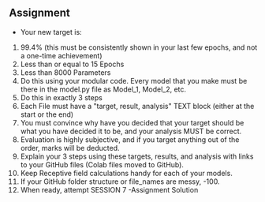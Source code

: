 ## Assignment

* Your new target is:

1. 99.4% (this must be consistently shown in your last few epochs, and not a one-time achievement)
2. Less than or equal to 15 Epochs
3. Less than 8000 Parameters
4. Do this using your modular code. Every model that you make must be there in the model.py file as Model_1, Model_2, etc.
5. Do this in exactly 3 steps
6. Each File must have a "target, result, analysis" TEXT block (either at the start or the end)
7. You must convince why have you decided that your target should be what you have decided it to be, and your analysis MUST be correct. 
8. Evaluation is highly subjective, and if you target anything out of the order, marks will be deducted. 
9. Explain your 3 steps using these targets, results, and analysis with links to your GitHub files (Colab files moved to GitHub). 
10. Keep Receptive field calculations handy for each of your models. 
11. If your GitHub folder structure or file_names are messy, -100. 
12. When ready, attempt SESSION 7 -Assignment Solution
